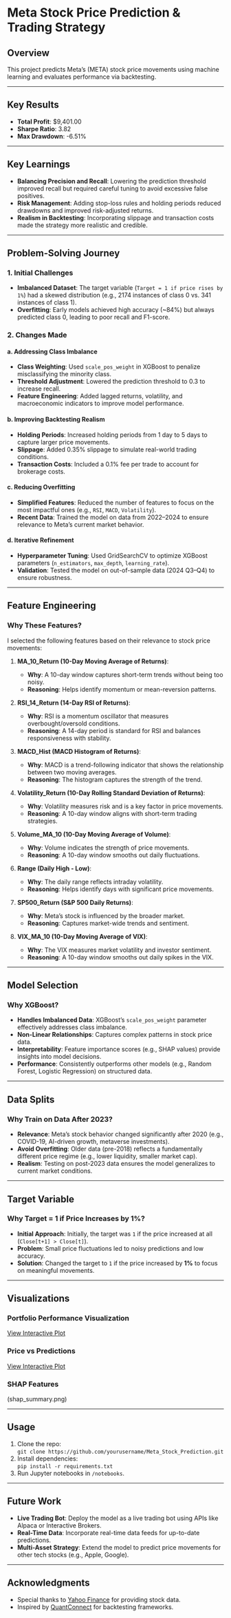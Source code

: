# Meta Stock Price Prediction & Trading Strategy  

## Overview  
This project predicts Meta’s (META) stock price movements using machine learning and evaluates performance via backtesting.  

---

## Key Results  
- **Total Profit**: $9,401.00  
- **Sharpe Ratio**: 3.82  
- **Max Drawdown**: -6.51%  

---

## Key Learnings  
- **Balancing Precision and Recall**: Lowering the prediction threshold improved recall but required careful tuning to avoid excessive false positives.  
- **Risk Management**: Adding stop-loss rules and holding periods reduced drawdowns and improved risk-adjusted returns.  
- **Realism in Backtesting**: Incorporating slippage and transaction costs made the strategy more realistic and credible.  

---

## Problem-Solving Journey  

### **1. Initial Challenges**  
- **Imbalanced Dataset**: The target variable (`Target = 1 if price rises by 1%`) had a skewed distribution (e.g., 2174 instances of class 0 vs. 341 instances of class 1).  
- **Overfitting**: Early models achieved high accuracy (~84%) but always predicted class 0, leading to poor recall and F1-score.  

### **2. Changes Made**  

#### **a. Addressing Class Imbalance**  
- **Class Weighting**: Used `scale_pos_weight` in XGBoost to penalize misclassifying the minority class.  
- **Threshold Adjustment**: Lowered the prediction threshold to 0.3 to increase recall.  
- **Feature Engineering**: Added lagged returns, volatility, and macroeconomic indicators to improve model performance.  

#### **b. Improving Backtesting Realism**  
- **Holding Periods**: Increased holding periods from 1 day to 5 days to capture larger price movements.  
- **Slippage**: Added 0.35% slippage to simulate real-world trading conditions.  
- **Transaction Costs**: Included a 0.1% fee per trade to account for brokerage costs.  

#### **c. Reducing Overfitting**  
- **Simplified Features**: Reduced the number of features to focus on the most impactful ones (e.g., `RSI`, `MACD`, `Volatility`).  
- **Recent Data**: Trained the model on data from 2022–2024 to ensure relevance to Meta’s current market behavior.  

#### **d. Iterative Refinement**  
- **Hyperparameter Tuning**: Used GridSearchCV to optimize XGBoost parameters (`n_estimators`, `max_depth`, `learning_rate`).  
- **Validation**: Tested the model on out-of-sample data (2024 Q3–Q4) to ensure robustness.  

---

## Feature Engineering  

### **Why These Features?**  
I selected the following features based on their relevance to stock price movements:  

1. **MA_10_Return (10-Day Moving Average of Returns)**:  
   - **Why**: A 10-day window captures short-term trends without being too noisy.  
   - **Reasoning**: Helps identify momentum or mean-reversion patterns.  

2. **RSI_14_Return (14-Day RSI of Returns)**:  
   - **Why**: RSI is a momentum oscillator that measures overbought/oversold conditions.  
   - **Reasoning**: A 14-day period is standard for RSI and balances responsiveness with stability.  

3. **MACD_Hist (MACD Histogram of Returns)**:  
   - **Why**: MACD is a trend-following indicator that shows the relationship between two moving averages.  
   - **Reasoning**: The histogram captures the strength of the trend.  

4. **Volatility_Return (10-Day Rolling Standard Deviation of Returns)**:  
   - **Why**: Volatility measures risk and is a key factor in price movements.  
   - **Reasoning**: A 10-day window aligns with short-term trading strategies.  

5. **Volume_MA_10 (10-Day Moving Average of Volume)**:  
   - **Why**: Volume indicates the strength of price movements.  
   - **Reasoning**: A 10-day window smooths out daily fluctuations.  

6. **Range (Daily High - Low)**:  
   - **Why**: The daily range reflects intraday volatility.  
   - **Reasoning**: Helps identify days with significant price movements.  

7. **SP500_Return (S&P 500 Daily Returns)**:  
   - **Why**: Meta’s stock is influenced by the broader market.  
   - **Reasoning**: Captures market-wide trends and sentiment.  

8. **VIX_MA_10 (10-Day Moving Average of VIX)**:  
   - **Why**: The VIX measures market volatility and investor sentiment.  
   - **Reasoning**: A 10-day window smooths out daily spikes in the VIX.  

---

## Model Selection  

### **Why XGBoost?**  
- **Handles Imbalanced Data**: XGBoost’s `scale_pos_weight` parameter effectively addresses class imbalance.  
- **Non-Linear Relationships**: Captures complex patterns in stock price data.  
- **Interpretability**: Feature importance scores (e.g., SHAP values) provide insights into model decisions.  
- **Performance**: Consistently outperforms other models (e.g., Random Forest, Logistic Regression) on structured data.  

---

## Data Splits  

### **Why Train on Data After 2023?**  
- **Relevance**: Meta’s stock behavior changed significantly after 2020 (e.g., COVID-19, AI-driven growth, metaverse investments).  
- **Avoid Overfitting**: Older data (pre-2018) reflects a fundamentally different price regime (e.g., lower liquidity, smaller market cap).  
- **Realism**: Testing on post-2023 data ensures the model generalizes to current market conditions.  

---

## Target Variable  

### **Why Target = 1 if Price Increases by 1%?**  
- **Initial Approach**: Initially, the target was `1` if the price increased at all (`Close[t+1] > Close[t]`).  
- **Problem**: Small price fluctuations led to noisy predictions and low accuracy.  
- **Solution**: Changed the target to `1` if the price increased by **1%** to focus on meaningful movements.  

---

## Visualizations  
### Portfolio Performance Visualization

[View Interactive Plot](https://jbatbayar.github.io/stock_price_prediction/portfolio_performance.html)

### Price vs Predictions
[View Interactive Plot](https://jbatbayar.github.io/stock_price_prediction/price_vs_predictions.html)

### SHAP Features
(shap_summary.png)  

---

## Usage  
1. Clone the repo:  
   `git clone https://github.com/yourusername/Meta_Stock_Prediction.git`  
2. Install dependencies:  
   `pip install -r requirements.txt`  
3. Run Jupyter notebooks in `/notebooks`.  

---

## Future Work  
- **Live Trading Bot**: Deploy the model as a live trading bot using APIs like Alpaca or Interactive Brokers.  
- **Real-Time Data**: Incorporate real-time data feeds for up-to-date predictions.  
- **Multi-Asset Strategy**: Extend the model to predict price movements for other tech stocks (e.g., Apple, Google).  

---

## Acknowledgments  
- Special thanks to [Yahoo Finance](https://finance.yahoo.com/) for providing stock data.  
- Inspired by [QuantConnect](https://www.quantconnect.com/) for backtesting frameworks.  
 
